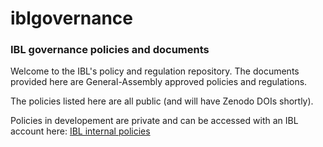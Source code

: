 # iblgovernance
### IBL governance policies and documents

Welcome to the IBL's policy and regulation repository.  The documents provided here are General-Assembly approved policies and regulations. 

The policies listed here are all public (and will have Zenodo DOIs shortly).

Policies in developement are private and can be accessed with an IBL account here: [IBL internal policies](https://drive.google.com/drive/folders/1SrWAIragUwYGugzLt8l-y_24U4bcC6Wr?usp=sharing)
